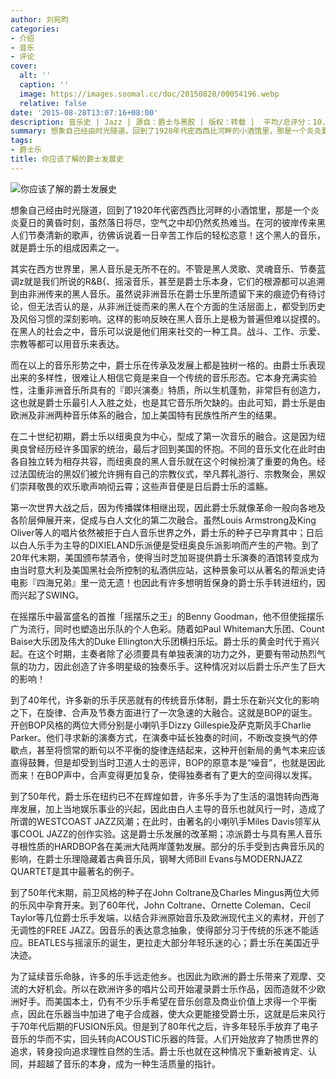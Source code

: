 ```yaml
---
author: 刘宛昀
categories:
- 介绍
- 音乐
- 评论
cover:
  alt: ''
  caption: ''
  image: https://images.soomal.cc/doc/20150828/00054196.webp
  relative: false
date: '2015-08-28T13:07:16+08:00'
description: 音乐史 | Jazz | 源自：爵士与黑胶 | 版权：转载 |  平均/总评分：10.00/40
summary: 想象自己经由时光隧道，回到了1920年代密西西比河畔的小酒馆里，那是一个炎炎夏日的黄昏时刻，虽然落日将尽，空气之中却仍然炙热难当。在河的彼岸传来黑人们节奏清新的歌声，彷佛诉说着一日辛苦工作后的轻松恣意！这个黑人的音乐，就是爵士乐的组成因素之一……
tags:
- 爵士乐
title: 你应该了解的爵士发展史
---
```


![你应该了解的爵士发展史](https://images.soomal.cc/doc/20150828/00054196_01.webp)





想象自己经由时光隧道，回到了1920年代密西西比河畔的小酒馆里，那是一个炎炎夏日的黄昏时刻，虽然落日将尽，空气之中却仍然炙热难当。在河的彼岸传来黑人们节奏清新的歌声，彷佛诉说着一日辛苦工作后的轻松恣意！这个黑人的音乐，就是爵士乐的组成因素之一。

其实在西方世界里，黑人音乐是无所不在的。不管是黑人灵歌、灵魂音乐、节奏蓝调z就是我们所说的R&B{、摇滚音乐，甚至是爵士乐本身，它们的根源都可以追溯到由非洲传来的黑人音乐。虽然说非洲音乐在爵士乐里所遗留下来的痕迹仍有待讨论，但无法否认的是，从非洲迁徙而来的黑人在个方面的生活层面上，都受到历史及风俗习惯的深刻影响。这样的影响反映在黑人音乐上是极为普遍但难以捉摸的。在黑人的社会之中，音乐可以说是他们用来社交的一种工具。战斗、工作、示爱、宗教等都可以用音乐来表达。

而在以上的音乐形势之中，爵士乐在传承及发展上都是独树一格的。由爵士乐表现出来的多样性，很难让人相信它竟是来自一个传统的音乐形态。它本身充满实验性，注重非洲音乐所具有的『即兴演奏』特质，所以生机蓬勃，非常巨有创造力，这也就是爵士乐最引人入胜之处，也是其它音乐所欠缺的。由此可知，爵士乐是由欧洲及非洲两种音乐体系的融合，加上美国特有民族性所产生的结果。

在二十世纪初期，爵士乐以纽奥良为中心，型成了第一次音乐的融合。这是因为纽奥良曾经历经许多国家的统治，最后才回到美国的怀抱。不同的音乐文化在此时由各自独立转为相存共容，而纽奥良的黑人音乐就在这个时候扮演了重要的角色。经过法国统治的黑奴们被允许拥有自己的宗教仪式，举凡葬礼游行、宗教聚会，黑奴们崇拜敬畏的欢乐歌声响彻云霄；这些声音便是日后爵士乐的滥觞。

第一次世界大战之后，因为传播媒体相继出现，因此爵士乐就像革命一般向各地及各阶层伸展开来，促成与白人文化的第二次融合。虽然Louis Armstrong及King Oliver等人的唱片依然被拒于白人音乐世界之外，爵士乐的种子已孕育其中；日后以白人乐手为主导的DIXIELAND乐派便是受纽奥良乐派影响而产生的产物。到了20年代末期，美国颁布禁酒令，使得当时芝加哥提供爵士乐演奏的酒馆转变成为由当时意大利及美国黑社会所控制的私酒供应站，这种景象可以从著名的帮派史诗电影『四海兄弟』里一览无遗！也因此有许多想明哲保身的爵士乐手转进纽约，因而兴起了SWING。

在摇摆乐中最富盛名的首推「摇摆乐之王」的Benny Goodman，他不但使摇摆乐广为流行，同时也塑造出乐队的个人色彩。随着如Paul Whiteman大乐团、Count Baise大乐团及伟大的Duke Ellington大乐团横扫乐坛。爵士乐的黄金时代于焉兴起。在这个时期，主奏者除了必须要具有单独表演的功力之外，更要有带动热烈气氛的功力，因此创造了许多明星级的独奏乐手。这种情况对以后爵士乐产生了巨大的影响！

到了40年代，许多新的乐手厌恶就有的传统音乐体制，爵士乐在新兴文化的影响之下，在旋律、合声及节奏方面进行了一次急速的大融合。这就是BOP的诞生。开创BOP风格的两位大师分别是小喇叭手Dizzy Gillespie及萨克斯风手Charlie Parker。他们寻求新的演奏方式，在演奏中延长独奏的时间，不断改变换气的停歇点，甚至将惯常的断句以不平衡的旋律连结起来，这种开创新局的勇气本来应该直得鼓舞，但是却受到当时卫道人士的恶评，BOP的原意本是“噪音”，也就是因此而来！在BOP声中，合声变得更加复杂，使得独奏者有了更大的空间得以发挥。

到了50年代，爵士乐在纽约已不在辉煌如昔，许多乐手为了生活的温饱转向西海岸发展，加上当地娱乐事业的兴起，因此由白人主导的音乐也就风行一时，造成了所谓的WESTCOAST JAZZ风潮；在此时，由著名的小喇叭手Miles Davis领军从事COOL JAZZ的创作实验。这是爵士乐发展的改革期；凉派爵士与具有黑人音乐寻根性质的HARDBOP各在美洲大陆两岸蓬勃发展。部分的乐手受到古典音乐风的影响，在爵士乐理隐藏着古典音乐风，钢琴大师Bill Evans与MODERNJAZZ QUARTET是其中最著名的例子。

到了50年代末期，前卫风格的种子在John Coltrane及Charles Mingus两位大师的乐风中孕育开来。到了60年代，John Coltrane、Ornette Coleman、Cecil Taylor等几位爵士乐手发端，以结合非洲原始音乐及欧洲现代主义的素材，开创了无调性的FREE JAZZ。因音乐的表达意念抽象，使得部分习于传统的乐迷不能适应。BEATLES与摇滚乐的诞生，更拉走大部分年轻乐迷的心；爵士乐在美国近乎决迹。

为了延续音乐命脉，许多的乐手远走他乡。也因此为欧洲的爵士乐带来了观摩、交流的大好机会。所以在欧洲许多的唱片公司开始灌录爵士乐作品，因而造就不少欧洲好手。而美国本土，仍有不少乐手希望在音乐创意及商业价值上求得一个平衡点，因此在乐器当中加进了电子合成器，使大众更能接受爵士乐，这就是后来风行于70年代后期的FUSION乐风。但是到了80年代之后，许多年轻乐手放弃了电子音乐的华而不实，回头转向ACOUSTIC乐器的阵营。人们开始放弃了物质世界的追求，转身投向追求理性自然的生活。爵士乐也就在这种情况下重新被肯定、认同，并超越了音乐的本身，成为一种生活质量的指针。